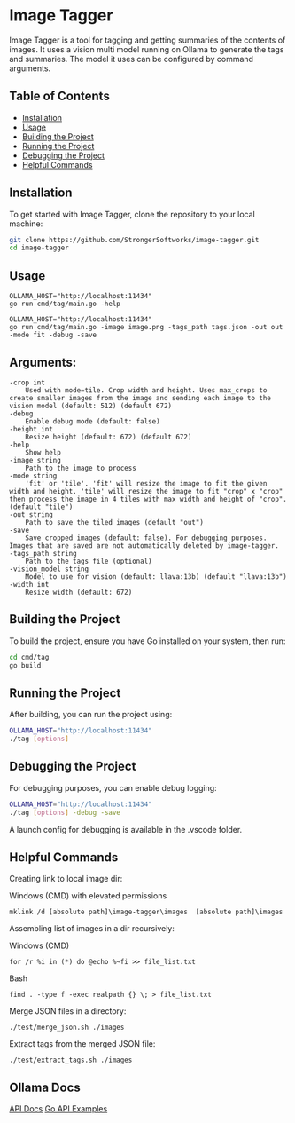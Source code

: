 # Image Tagger

Image Tagger is a tool for tagging and getting summaries of the contents of images. It uses a vision multi model running on Ollama to generate the tags and summaries. The model it uses can be configured by command arguments.

## Table of Contents

- [Installation](#installation)
- [Usage](#usage)
- [Building the Project](#building-the-project)
- [Running the Project](#running-the-project)
- [Debugging the Project](#debugging-the-project)
- [Helpful Commands](#helpful-commands)

## Installation

To get started with Image Tagger, clone the repository to your local machine:

```bash
git clone https://github.com/StrongerSoftworks/image-tagger.git
cd image-tagger
```

## Usage

```
OLLAMA_HOST="http://localhost:11434"
go run cmd/tag/main.go -help
```

```
OLLAMA_HOST="http://localhost:11434"
go run cmd/tag/main.go -image image.png -tags_path tags.json -out out -mode fit -debug -save
```

## Arguments:

    -crop int
        Used with mode=tile. Crop width and height. Uses max_crops to create smaller images from the image and sending each image to the vision model (default: 512) (default 672)
    -debug
        Enable debug mode (default: false)
    -height int
        Resize height (default: 672) (default 672)
    -help
        Show help
    -image string
        Path to the image to process
    -mode string
        'fit' or 'tile'. 'fit' will resize the image to fit the given width and height. 'tile' will resize the image to fit "crop" x "crop" then process the image in 4 tiles with max width and height of "crop". (default "tile")
    -out string
        Path to save the tiled images (default "out")
    -save
        Save cropped images (default: false). For debugging purposes. Images that are saved are not automatically deleted by image-tagger.
    -tags_path string
        Path to the tags file (optional)
    -vision_model string
        Model to use for vision (default: llava:13b) (default "llava:13b")
    -width int
        Resize width (default: 672)

## Building the Project

To build the project, ensure you have Go installed on your system, then run:

```bash
cd cmd/tag
go build
```

## Running the Project

After building, you can run the project using:

```bash
OLLAMA_HOST="http://localhost:11434"
./tag [options]
```

## Debugging the Project

For debugging purposes, you can enable debug logging:

```bash
OLLAMA_HOST="http://localhost:11434"
./tag [options] -debug -save
```

A launch config for debugging is available in the .vscode folder.

## Helpful Commands

Creating link to local image dir:

Windows (CMD) with elevated permissions

```
mklink /d [absolute path]\image-tagger\images  [absolute path]\images
```

Assembling list of images in a dir recursively:

Windows (CMD)

```
for /r %i in (*) do @echo %~fi >> file_list.txt
```

Bash

```
find . -type f -exec realpath {} \; > file_list.txt
```

Merge JSON files in a directory:

```
./test/merge_json.sh ./images
```

Extract tags from the merged JSON file:

```
./test/extract_tags.sh ./images
```

## Ollama Docs

[API Docs](https://github.com/ollama/ollama/blob/main/docs/api.md)
[Go API Examples](https://github.com/ollama/ollama/blob/main/api/examples/README.md)
